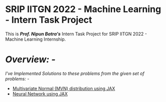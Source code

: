 # SRIP IITGN 2022 - Machine Learning - Intern Task Project
This is ***Prof. Nipun Batra's*** Intern Task Project for SRIP IITGN 2022 - Machine Learning Internship.

# *Overview: -*
*I've Implemented Solutions to these problems from the given set of problems: -*
* [Multivariate Normal (MVN) distribution using JAX](https://github.com/rohit-khoiwal-30/Intern_task_projects/tree/master/Problem%202)
* [Neural Network using JAX](https://github.com/rohit-khoiwal-30/Intern_task_projects/tree/master/Problem%203)